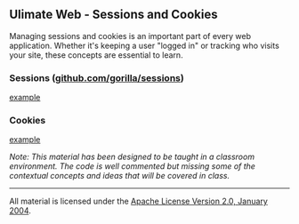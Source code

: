 ## Ulimate Web - Sessions and Cookies
Managing sessions and cookies is an important part of every web application. Whether it's keeping a user "logged in" or tracking who visits your site, these concepts are essential to learn.

### Sessions ([github.com/gorilla/sessions](github.com/gorilla/sessions))

[example](../../../topics/web/sessions_cookies/example1/main.go)

### Cookies

[example](../../../topics/web/sessions_cookies/example2/main.go)

*Note: This material has been designed to be taught in a classroom environment. The code is well commented but missing some of the contextual concepts and ideas that will be covered in class.*

___
All material is licensed under the [Apache License Version 2.0, January 2004](http://www.apache.org/licenses/LICENSE-2.0).
